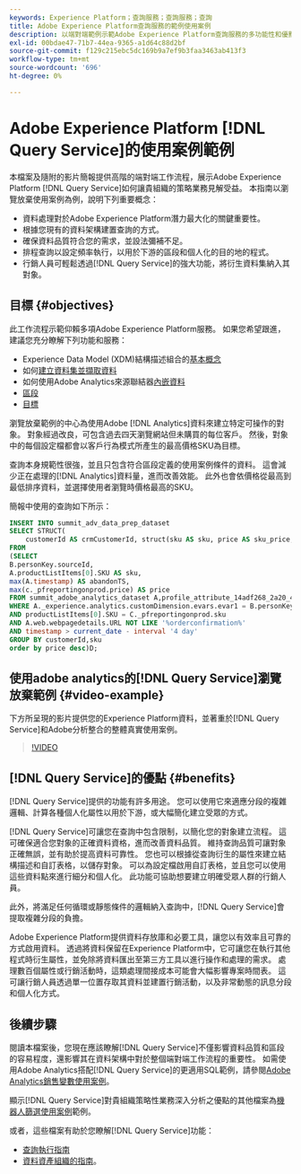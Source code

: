 ```yaml
---
keywords: Experience Platform；查詢服務；查詢服務；查詢
title: Adobe Experience Platform查詢服務的範例使用案例
description: 以端對端範例示範Adobe Experience Platform查詢服務的多功能性和優點。
exl-id: 00bdae47-71b7-44ea-9365-a1d64c88d2bf
source-git-commit: f129c215ebc5dc169b9a7ef9b3faa3463ab413f3
workflow-type: tm+mt
source-wordcount: '696'
ht-degree: 0%

---
```


# Adobe Experience Platform [!DNL Query Service]的使用案例範例

本檔案及隨附的影片簡報提供高階的端對端工作流程，展示Adobe Experience Platform [!DNL Query Service]如何讓貴組織的策略業務見解受益。 本指南以瀏覽放棄使用案例為例，說明下列重要概念：

* 資料處理對於Adobe Experience Platform潛力最大化的關鍵重要性。
* 根據您現有的資料架構建置查詢的方式。
* 確保資料品質符合您的需求，並設法彌補不足。
* 排程查詢以設定頻率執行，以用於下游的區段和個人化的目的地的程式。
* 行銷人員可輕鬆透過[!DNL Query Service]的強大功能，將衍生資料集納入其對象。

## 目標 {#objectives}

此工作流程示範仰賴多項Adobe Experience Platform服務。 如果您希望跟進，建議您充分瞭解下列功能和服務：

* Experience Data Model (XDM)結構描述組合的[基本概念](../../xdm/schema/composition.md)
* 如何[建立資料集並擷取資料](https://experienceleague.adobe.com/docs/platform-learn/tutorials/data-ingestion/create-datasets-and-ingest-data.html?lang=zh-Hant)
* 如何使用Adobe Analytics來源聯結器[內嵌資料](https://experienceleague.adobe.com/docs/platform-learn/tutorials/sources/ingest-data-from-adobe-analytics.html?lang=zh-Hant)
* [區段](../../segmentation/home.md)
* [目標](../../destinations/home.md)

瀏覽放棄範例的中心為使用Adobe [!DNL Analytics]資料來建立特定可操作的對象。 對象經過改良，可包含過去四天瀏覽網站但未購買的每位客戶。 然後，對象中的每個設定檔都會以客戶行為模式所產生的最高價格SKU為目標。

查詢本身規範性很強，並且只包含符合區段定義的使用案例條件的資料。 這會減少正在處理的[!DNL Analytics]資料量，進而改善效能。 此外也會依價格從最高到最低排序資料，並選擇使用者瀏覽時價格最高的SKU。

簡報中使用的查詢如下所示：

```sql
INSERT INTO summit_adv_data_prep_dataset
SELECT STRUCT(
    customerId AS crmCustomerId, struct(sku AS sku, price AS sku_price, abandonTS AS abandonTS) AS abandonBrowse) AS _pfreportingonprod
FROM
(SELECT
B.personKey.sourceId,
A.productListItems[0].SKU AS sku,
max(A.timestamp) AS abandonTS,
max(c._pfreportingonprod.price) AS price
FROM summit_adobe_analytics_dataset A,profile_attribute_14adf268_2a20_4dee_bee6_a6b0e34616a9 B,summit_product_dataset c
WHERE A._experience.analytics.customDimension.evars.evar1 = B.personKey.sourceID
AND productListItems[0].SKU = C._pfreportingonprod.sku
AND A.web.webpagedetails.URL NOT LIKE '%orderconfirmation%'
AND timestamp > current_date - interval '4 day'
GROUP BY customerId,sku
order by price desc)D;
```

## 使用adobe analytics的[!DNL Query Service]瀏覽放棄範例 {#video-example}

下方所呈現的影片提供您的Experience Platform資料，並著重於[!DNL Query Service]和Adobe分析整合的整體真實使用案例。

>[!VIDEO](https://video.tv.adobe.com/v/3454957?quality=12&learn=on&captions=chi_hant)

## [!DNL Query Service]的優點 {#benefits}

[!DNL Query Service]提供的功能有許多用途。 您可以使用它來適應分段的複雜邏輯、計算各種個人化屬性以用於下游，或大幅簡化建立受眾的方式。

[!DNL Query Service]可讓您在查詢中包含限制，以簡化您的對象建立流程。 這可確保適合您對象的正確資料資格，進而改善資料品質。 維持查詢品質可讓對象正確無誤，並有助於提高資料可靠性。 您也可以根據從查詢衍生的屬性來建立結構描述和自訂表格，以儲存對象。 可以為設定檔啟用自訂表格，並且您可以使用這些資料點來進行細分和個人化。 此功能可協助想要建立明確受眾人群的行銷人員。

此外，將滿足任何循環或靜態條件的邏輯納入查詢中，[!DNL Query Service]會提取複雜分段的負擔。

Adobe Experience Platform提供資料存放庫和必要工具，讓您以有效率且可靠的方式啟用資料。 透過將資料保留在Experience Platform中，它可讓您在執行其他程式時衍生屬性，並免除將資料匯出至第三方工具以進行操作和處理的需求。 處理數百個屬性或行銷活動時，這類處理間接成本可能會大幅影響專案時間表。 這可讓行銷人員透過單一位置存取其資料並建置行銷活動，以及非常動態的訊息分段和個人化方式。

## 後續步驟

閱讀本檔案後，您現在應該瞭解[!DNL Query Service]不僅影響資料品質和區段的容易程度，還影響其在資料架構中對於整個端對端工作流程的重要性。 如需使用Adobe Analytics搭配[!DNL Query Service]的更適用SQL範例，請參閱[Adobe Analytics銷售變數使用案例](./merchandising-variables.md)。

顯示[!DNL Query Service]對貴組織策略性業務深入分析之優點的其他檔案為[機器人篩選使用案例](./bot-filtering.md)範例。

或者，這些檔案有助於您瞭解[!DNL Query Service]功能：

* [查詢執行指南](../best-practices/writing-queries.md)
* [資料資產組織的指南](../best-practices/organize-data-assets.md)。


